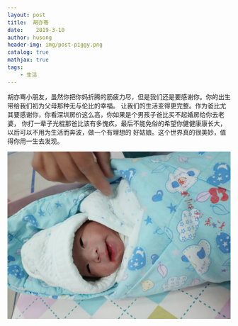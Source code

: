 ```yaml
---
layout: post
title:  胡亦骞
date:    2019-3-10
author: husong
header-img: img/post-piggy.png
catalog: true
mathjax: true
tags:
    - 生活
---
```


胡亦骞小朋友，虽然你把你妈折腾的筋疲力尽，但是我们还是要感谢你。你的出生带给我们初为父母那种无与伦比的幸福。
让我们的生活变得更完整。作为爸比尤其要感谢你，你看深圳房价这么高，你如果是个男孩子爸比买不起婚房给你去老婆，
你打一辈子光棍那爸比该有多愧疚。最后不能免俗的希望你健健康康长大，以后可以不用为生活而奔波，做一个有理想的
好姑娘。这个世界真的很美妙，值得你用一生去发现。

![avatar](/img/post-baby.jpg)

